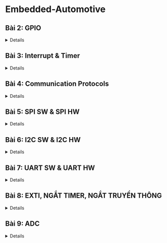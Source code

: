 # Embedded-Automotive
## Bài 2: GPIO
<details>
  
![GPIO](https://raw.githubusercontent.com/diephauthan/Embedded-Automotive/main/GPIO.jpg)

- Để sử dụng ngoại vi, luôn cấp clock cho ngoại vi. Mỗi ngoại vi trên STM32 được điều khiển bằng một bộ điều khiển riêng (ví dụ: GPIO, UART, SPI, I2C, etc.), và mỗi bộ điều khiển đều có một bit điều khiển clock riêng trong thanh ghi tương ứng.
- Sau khi đã bật tín hiệu clock cho ngoại vi, bước tiếp theo là cấu hình các chức năng và các thiết lập khác cho ngoại vi đó, tuỳ thuộc vào mục đích sử dụng của bạn. Cấu hình này thường bao gồm việc chọn chế độ hoạt động, cấu hình các chân GPIO, chọn tốc độ truyền dữ liệu, và các thiết lập khác liên quan đến nhu cầu cụ thể của ứng dụng.

Ví dụ, nếu bạn đang cấu hình một chân GPIO để làm chân đầu ra, bạn sẽ cần xác định các thông số như chế độ đầu ra (output mode), điện trở kéo lên hoặc kéo xuống (pull-up/pull-down), tốc độ đầu ra (output speed), và các thông số khác tùy thuộc vào yêu cầu của ứng dụng.

GPIO_InitTypeDef là một cấu trúc dữ liệu được sử dụng trong thư viện STM32 Standard Peripheral Firmware Library (ví dụ như trong file stm32f4xx_gpio.h) để cấu hình các chân GPIO trên vi điều khiển STM32. Cấu trúc này chứa các thông số cần thiết để cấu hình một chân GPIO, bao gồm:

GPIO_Pin: Định danh chân GPIO cần cấu hình. Đây thường là một hoặc kết hợp của các giá trị GPIO_Pin_x (trong đó x là số của chân GPIO) được định nghĩa trong thư viện STM32.

GPIO_Mode: Chế độ hoạt động của chân GPIO gồm 8 chế độ

**GPIO_Mode_AIN Analog Input**

- Chân GPIO được cấu hình làm đầu vào analog. Thường được sử dụng cho các chức năng như ADC (Analog to Digital Converter).

**GPIO_Mode_IN_FLOATING Floating Input**

- Chân GPIO được cấu hình làm đầu vào và ở trạng thái nổi (không pull-up hay pull-down). Điều này có nghĩa là chân không được kết nối cố định với mức cao (VDD) hoặc mức thấp (GND) thông qua điện trở.

**GPIO_Mode_IPD Input with Pull-down**

- Chân GPIO được cấu hình làm đầu vào với một điện trở pull-down nội bộ kích hoạt. Khi không có tín hiệu nào được áp dụng lên chân này, nó sẽ được kéo về mức thấp (GND).

**GPIO_Mode_IPU Input with Pull-up**
 
- Chân GPIO được cấu hình làm đầu vào với một điện trở pull-up nội bộ kích hoạt. Khi không có tín hiệu nào được áp dụng lên chân này, nó sẽ được kéo về mức cao (VDD).

**GPIO_Mode_Out_OD Open-drain Output**

- Chân GPIO được cấu hình làm đầu ra với chế độ open-drain. Trong chế độ này, chân có thể được kéo xuống mức thấp, nhưng để đạt được mức cao, cần một điện trở pull-up ngoài hoặc từ một nguồn khác.

**GPIO_Mode_Out_PP Push-pull Output**

- Chân GPIO được cấu hình làm đầu ra với chế độ push-pull. Trong chế độ này, chân có thể đạt được cả mức cao và mức thấp mà không cần bất kỳ phần cứng bổ sung nào.
 
**GPIO_Mode_AF_OD Alternate Function Open-drain**

- Chân GPIO được cấu hình để hoạt động trong một chức năng thay thế (như USART, I2C, etc.) và sử dụng chế độ open-drain.

 **GPIO_Mode_AF_PP Alternate Function Push-pull**

- Chân GPIO được cấu hình để hoạt động trong một chức năng thay thế và sử dụng chế độ push-pull.


GPIO_Speed: Tốc độ của chân GPIO, thường được thiết lập thành một trong các giá trị GPIO_Speed_xMHz (trong đó x là tốc độ truyền dẫn tối đa của chân GPIO).

Khi bạn muốn cấu hình một chân GPIO, bạn sẽ khai báo một biến kiểu GPIO_InitTypeDef và cung cấp các thông số cần thiết cho nó, sau đó chuyển nó cho hàm GPIO_Init để thực hiện việc cấu hình chân GPIO tương ứng.
</details>

## Bài 3: Interrupt & Timer
<details>
Ngắt là 1 sự kiện khẩn cấp xảy ra trong hay ngoài vi điều khiển. Nó yêu MCU phải dừng chương trình chính và thực thi chương trình ngắt.

**Độ ưu tiên**
Khi một ngắt ưu tiên cao hơn xảy ra trong khi một ngắt ưu tiên thấp hơn đang được xử lý, việc xử lý ngắt ưu tiên thấp hơn sẽ bị tạm dừng và ngắt ưu tiên cao hơn sẽ được xử lý. Khi ngắt ưu tiên cao hơn hoàn tất, việc xử lý ngắt ưu tiên thấp hơn sẽ tiếp tục. Điều này được gọi là lồng ngắt (interrupt nesting).

Nếu một ngắt ưu tiên thấp hơn xảy ra trong khi bộ xử lý đang xử lý ngắt ưu tiên cao hơn, ngắt ưu tiên thấp hơn sẽ bị để lại ở trạng thái chờ cho đến khi ngắt ưu tiên cao hơn hoàn tất.

Khi một ngắt xảy ra cùng mức ưu tiên với ngắt đang được xử lý, ngắt đang được xử lý sẽ được phép hoàn thành. Sau đó, quá trình xử lý ngắt tiếp theo sẽ bắt đầu. Trong trường hợp này, lồng ngắt cũng có thể xảy ra nếu ngắt hiện tại kích hoạt lại các ngắt ở cùng mức ưu tiên với nó. Nói cách khác, một ngắt có thể cho phép nó bị ngắt bởi các ngắt khác ở cùng mức ưu tiên.

**Mức và cạnh**
- Ngắt theo mức (Level-triggered interrupt):

Ngắt theo mức xảy ra khi tín hiệu ngắt giữ ở mức logic cao hoặc thấp (ví dụ: mức cao - logic 1 hoặc mức thấp - logic 0) trong một khoảng thời gian nhất định.
Miễn là tín hiệu ngắt giữ ở mức đó, ngắt sẽ tiếp tục được yêu cầu. Điều này có nghĩa là nếu một thiết bị ngoại vi giữ tín hiệu ngắt ở mức cao, CPU sẽ liên tục nhận biết yêu cầu ngắt cho đến khi tín hiệu đó được xóa.
Ví dụ: Một cảm biến nhiệt độ có thể kích hoạt ngắt mức cao khi nhiệt độ vượt quá một ngưỡng xác định và giữ ngắt đó cho đến khi nhiệt độ giảm xuống dưới ngưỡng.
- Ngắt theo cạnh (Edge-triggered interrupt):

Ngắt theo cạnh xảy ra khi tín hiệu ngắt thay đổi trạng thái từ mức logic này sang mức logic khác, ví dụ từ mức thấp sang mức cao (cạnh lên) hoặc từ mức cao sang mức thấp (cạnh xuống).
Ngắt chỉ được kích hoạt khi có sự chuyển đổi trạng thái, không phụ thuộc vào thời gian tín hiệu giữ ở mức đó. Điều này có nghĩa là ngắt chỉ xảy ra tại thời điểm chuyển đổi.
Ví dụ: Một nút nhấn có thể kích hoạt ngắt cạnh lên khi nút được nhấn (từ mức thấp lên mức cao) và không yêu cầu ngắt cho đến khi có lần nhấn tiếp theo.

Sự khác nhau chính:

Ngắt theo mức liên tục yêu cầu CPU xử lý ngắt miễn là điều kiện mức logic được duy trì.
Ngắt theo cạnh chỉ yêu cầu xử lý ngắt tại thời điểm chuyển đổi trạng thái và không yêu cầu ngắt liên tục.

Ứng dụng:

Ngắt theo mức thường được sử dụng cho các tình huống yêu cầu giám sát liên tục.
Ngắt theo cạnh thường được sử dụng cho các sự kiện ngắn hạn, chẳng hạn như phát hiện cạnh lên hoặc cạnh xuống trong các tín hiệu số.
</details>

## Bài 4: Communication Protocols
<details>
  
**SPI**
Là chuẩn giao tiếp nối tiếp đòng bộ. Có thể hoạt động ở chế độ song công (truyền - nhận cùng lúc). Sử dụng 4 dây giao tiếp (SCK, MOSI, MISO, CS)

SCK (Serial Clock): Thiết bị Master tạo xung tín hiệu SCK và cung cấp cho Slave. Xung này có chức năng giữ nhịp cho giao tiếp SPI. Mỗi nhịp trên chân SCK báo 1 bit dữ liệu đến hoặc đi → Quá trình ít bị lỗi và tốc độ truyền cao.

MISO (Master Input Slave Output): Tín hiệu tạo bởi thiết bị Slave và nhận bởi thiết bị Master. Đường MISO phải được kết nối giữa thiết bị Master và Slave.

MOSI (Master Output Slave Input): Tín hiệu tạo bởi thiết bị Master và nhận bởi thiết bị Slave. Đường MOSI phải được kết nối giữa thiết bị Master và Slave.

SS (Slave Select): Chọn thiết bị Slave cụ thể để giao tiếp. Để chọn Slave giao tiếp thiết bị Master chủ động kéo đường SS tương ứng xuống mức 0 (Low). Chân này đôi khi còn được gọi là CS (Chip Select). Chân SS của vi điều khiển (Master) có thể được người dùng tạo bằng cách cấu hình 1 chân GPIO bất kỳ chế độ Output.

SPI cho phép 1 MCU chủ giao tiếp với nhiều thiết bị tớ thông qua tín hiệu chọn thiết bị SS. Các thiết bị tớ chỉ có thể có 1 chân CS để nhận tín hiệu chọn này, tuy nhiên thiết bị chủ có thể có nhiều hơn 1 chân SS để chọn từng thiết bị muốn giao tiếp.
</details>

## Bài 5: SPI SW & SPI HW
<details>

</details>

## Bài 6: I2C SW & I2C HW
<details>

</details>

## Bài 7: UART SW & UART HW
<details>

</details>

## Bài 8: EXTI, NGẮT TIMER, NGẮT TRUYỀN THÔNG
<details>

**EXTI**
Để cấu hình được ngắt ngoài, cần xác định các chân sẽ dùng để ngắt ngoài, cấu hình GPIO cho chân tương ứng. Để sử dụng được ngắt ngoài, ngoài bật clock cho GPIO tương ứng cần bật thêm clock cho AFIO.

</details>

## Bài 9: ADC
<details>

**Analog to Digital Converter (ADC)** là một thiết bị hoặc mạch điện tử chuyển đổi tín hiệu analog thành tín hiệu digital. ADC cho phép các thiết bị kỹ thuật số làm việc với các tín hiệu từ thế giới thực như âm thanh, ánh sáng, nhiệt độ, và áp suất.

**Các khái niệm cơ bản**

**1. Tín hiệu Analog và Digital**
- Tín hiệu Analog: Là tín hiệu có giá trị thay đổi liên tục theo thời gian, ví dụ như điện áp, dòng điện, âm thanh.
- Tín hiệu Digital: Là tín hiệu chỉ có các giá trị rời rạc, thường là 0 và 1 trong hệ nhị phân.
**2. Quá trình chuyển đổi**
ADC thực hiện chuyển đổi qua ba bước chính:

**Lấy mẫu (Sampling):** Tín hiệu analog được lấy mẫu tại các khoảng thời gian giống nhau.
Giữ và chuyển đổi (Hold and Convert): Mỗi mẫu được giữ lại và chuyển đổi thành giá trị digital tương ứng.
Lượng tử hóa (Quantization): Giá trị analog được làm tròn đến giá trị digital gần nhất.
Các loại ADC
Có nhiều loại ADC khác nhau, mỗi loại có ưu và nhược điểm riêng:

1. Flash ADC
Nguyên lý: Sử dụng một mạng lưới các so sánh điện áp để chuyển đổi tín hiệu trong một bước duy nhất.
Ưu điểm: Tốc độ chuyển đổi rất nhanh.
Nhược điểm: Yêu cầu nhiều linh kiện hơn và tiêu thụ nhiều năng lượng.
2. Successive Approximation Register (SAR) ADC
Nguyên lý: Sử dụng một mạch so sánh để từng bước tìm ra giá trị digital tương ứng.
Ưu điểm: Tốc độ chuyển đổi vừa phải, độ chính xác cao.
Nhược điểm: Phức tạp hơn và có thể chậm hơn Flash ADC.
3. Sigma-Delta ADC
Nguyên lý: Sử dụng phương pháp lấy mẫu quá mức và lọc để đạt được độ chính xác cao.
Ưu điểm: Độ chính xác rất cao và tiêu thụ năng lượng thấp.
Nhược điểm: Tốc độ chuyển đổi chậm hơn so với các loại khác.
**Các thông số quan trọng của ADC**

**1. Độ phân giải (Resolution)**

**Định nghĩa:** là số bit dùng để mã hóa ADC.

**Ý nghĩa:** Độ phân giải càng cao, tín hiệu digital càng chính xác. Ví dụ, một ADC 8-bit có thể biểu diễn 256 mức tín hiệu khác nhau, trong khi một ADC 16-bit có thể biểu diễn 65536 mức.

**2. Tốc độ lấy mẫu (Sampling Rate)**
**Định nghĩa:** Là số lần ADC lấy mẫu tín hiệu analog mỗi giây, đo bằng Hertz (Hz).

**Ý nghĩa:** Tốc độ lấy mẫu càng cao, khả năng theo dõi tín hiệu nhanh và phức tạp càng tốt.

**3. Độ chính xác (Accuracy)**

**Định nghĩa:** Là mức độ chính xác của giá trị digital so với giá trị analog thực tế.

**Ý nghĩa:** Độ chính xác cao đảm bảo rằng tín hiệu digital gần đúng với tín hiệu analog gốc.

4. Dải động (Dynamic Range)
Định nghĩa: Là tỷ số giữa tín hiệu lớn nhất có thể đo và tín hiệu nhỏ nhất có thể đo.
Ý nghĩa: Dải động rộng giúp ADC có thể xử lý các tín hiệu với biên độ khác nhau mà không bị bão hòa.
</details>
